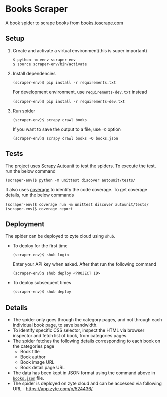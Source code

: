 # Books Scraper
A book spider to scrape books from [books.toscrape.com](https://books.toscrape.com)

## Setup
1. Create and activate a virtual environment(this is super important)
    ```
    $ python -m venv scraper-env
    $ source scraper-env/bin/activate
    ```
2. Install dependencies
    ```
    (scraper-env)$ pip install -r requirements.txt
    ```
    For development environment, use `requirements-dev.txt` instead
    ```
    (scraper-env)$ pip install -r requirements-dev.txt
    ```
3. Run spider
    ```
    (scraper-env)$ scrapy crawl books
    ```
    If you want to save the output to a file, use `-O` option
    ```
    (scraper-env)$ scrapy crawl books -O books.json
    ```

## Tests

The project uses [Scrapy Autounit](https://github.com/scrapinghub/scrapy-autounit/) to test the spiders. To execute the test, run the below command
```
(scraper-env)$ python -m unittest discover autounit/tests/
```
It also uses [coverage](https://github.com/nedbat/coveragepy) to identify the code coverage. To get coverage details, run the below commands
```
(scraper-env)$ coverage run -m unittest discover autounit/tests/
(scraper-env)$ coverage report
```

## Deployment

The spider can be deployed to zyte cloud using `shub`.

- To deploy for the first time
    ```
    (scraper-env)$ shub login
    ```
    Enter your API key when asked. After that run the following command
    ```
    (scraper-env)$ shub deploy <PROJECT ID>
    ```
- To deploy subsequent times
    ```
    (scraper-env)$ shub deploy
    ```

## Details

- The spider only goes through the category pages, and not through each individual book page, to save bandwidth.
- To identify specific CSS selector, inspect the HTML via browser inspector and fetch list of book, from categories pages.
- The spider fetches the following details corresponding to each book on the categories page
    - Book title
    - Book author
    - Book image URL
    - Book detail page URL
- The data has been kept in JSON format using the command above in [`books.json`](https://github.com/gutsytechster/books-scraper/blob/main/books.json) file.
- The spider is deployed on zyte cloud and can be accessed via following URL - https://app.zyte.com/p/524436/
